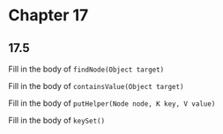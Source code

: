 # Chapter 17

## 17.5

Fill in the body of `findNode(Object target)`

Fill in the body of `containsValue(Object target)`

Fill in the body of `putHelper(Node node, K key, V value)`

Fill in the body of `keySet()`

